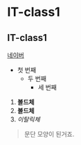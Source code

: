 # IT-class1
## IT-class1

[네이버](https://www.naver.com/)

- 첫 번째
    - 두 번째
      - 세 번째
 
 1. **볼드체**
 2. __볼드체__
 3. *이탈릭체*
 
 >문단 모양이 된거죠.
 

